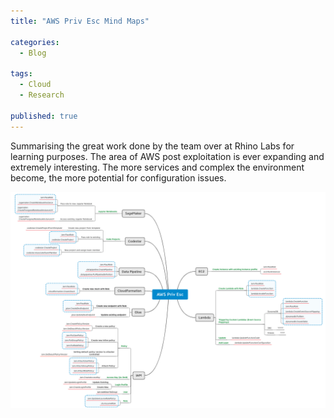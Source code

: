 ```yaml
---
title: "AWS Priv Esc Mind Maps"

categories:
  - Blog

tags:
  - Cloud
  - Research

published: true
---
```


Summarising the great work done by the team over at Rhino Labs for learning purposes. The area of AWS post exploitation is ever expanding and extremely interesting. The more services and complex the environment become, the more potential for configuration issues.

![](/assets/images/2020-04-10-AWS_PrivEsc/AWS-privesc.png)
